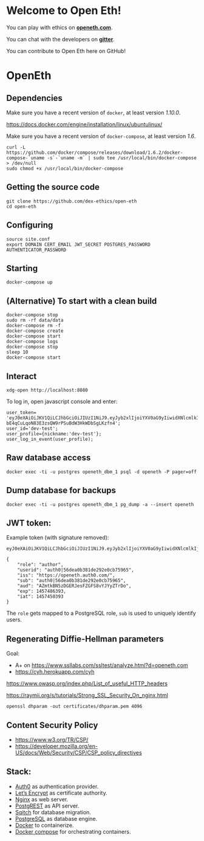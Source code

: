 # Welcome to Open Eth!

You can play with ethics on [**openeth.com**](https://openeth.com/).

You can chat with the developers on [**gitter**](https://gitter.im/dex-ethics/open-eth).

You can contribute to Open Eth here on GitHub!


# OpenEth

## Dependencies

Make sure you have a recent version of `docker`, at least version *1.10.0*.

https://docs.docker.com/engine/installation/linux/ubuntulinux/

Make sure you have a recent version of `docker-compose`, at least version *1.6*.

	curl -L https://github.com/docker/compose/releases/download/1.6.2/docker-compose-`uname -s`-`uname -m` | sudo tee /usr/local/bin/docker-compose > /dev/null
	sudo chmod +x /usr/local/bin/docker-compose

## Getting the source code

	git clone https://github.com/dex-ethics/open-eth
	cd open-eth

## Configuring

	source site.conf
	export DOMAIN CERT_EMAIL JWT_SECRET POSTGRES_PASSWORD AUTHENTICATOR_PASSWORD

## Starting

	docker-compose up

## (Alternative) To start with a clean build

	docker-compose stop
	sudo rm -rf data/data
	docker-compose rm -f
	docker-compose create
	docker-compose start
	docker-compose logs
	docker-compose stop
	sleep 10
	docker-compose start

## Interact

	xdg-open http://localhost:8080

To log in, open javascript console and enter:

```
user_token= 'eyJ0eXAiOiJKV1QiLCJhbGciOiJIUzI1NiJ9.eyJyb2xlIjoiYXV0aG9yIiwidXNlcmlkIjoiZGV2LXRlc3QiLCJpc3MiOiJodHRwczovL29wZW5ldGguYXV0aDAuY29tLyIsInN1YiI6ImF1dGgwfDU3NzRlNWUzNTQzNWU4N2Q3MjZjNTk5YiIsImF1ZCI6IkFabXRrQk41ekRHRVJKZXNGWkdGUzh2WUpZeVpUckRvIiwiZXhwIjoxNTg2MTA3MjQ1LCJpYXQiOjE0ODYwNzEyNDV9.su-bE4qCuLqoN83E3zsQW9rPSuBdW3HkWDbSgLKzfn4';
user_id='dev-test';
user_profile={nickname:'dev-test'};
user_log_in_event(user_profile);
```

## Raw database access

	docker exec -ti -u postgres openeth_dbm_1 psql -d openeth -P pager=off

## Dump database for backups

	docker exec -ti -u postgres openeth_dbm_1 pg_dump -a --insert openeth

## JWT token:

Example token (with signature removed):


```
eyJ0eXAiOiJKV1QiLCJhbGciOiJIUzI1NiJ9.eyJyb2xlIjoiYXV0aG9yIiwidXNlcmlkIjoiYXV0aDB8NTZkZWEwYjM4MWRlMjkyZTBjYjc1OTY1IiwiaXNzIjoiaHR0cHM6Ly9vcGVuZXRoLmF1dGgwLmNvbS8iLCJzdWIiOiJhdXRoMHw1NmRlYTBiMzgxZGUyOTJlMGNiNzU5NjUiLCJhdWQiOiJBWm10a0JONXpER0VSSmVzRlpHRlM4dllKWXlaVHJEbyIsImV4cCI6MTQ1NzQ4NjM5MywiaWF0IjoxNDU3NDUwMzkzfQ.2DIZz2bf19Jr9UaNA3DLl263JqzXvrAUky3Vr_ZgIbQ
```

```
{
	"role": "author",
	"userid": "auth0|56dea0b381de292e0cb75965",
	"iss": "https://openeth.auth0.com/",
	"sub": "auth0|56dea0b381de292e0cb75965",
	"aud": "AZmtkBN5zDGERJesFZGFS8vYJYyZTrDo",
	"exp": 1457486393,
	"iat": 1457450393
}
```

The `role` gets mapped to a PostgreSQL role, `sub` is used to uniquely identify
users.


## Regenerating Diffie-Hellman parameters

Goal:

* A+ on <https://www.ssllabs.com/ssltest/analyze.html?d=openeth.com>
* <https://cyh.herokuapp.com/cyh>

<https://www.owasp.org/index.php/List_of_useful_HTTP_headers>

<https://raymii.org/s/tutorials/Strong_SSL_Security_On_nginx.html>

	openssl dhparam -out certificates/dhparam.pem 4096


## Content Security Policy

* <https://www.w3.org/TR/CSP/>
* <https://developer.mozilla.org/en-US/docs/Web/Security/CSP/CSP_policy_directives>


## Stack:

* [Auth0](https://auth0.com/) as authentication provider.
* [Let’s Encrypt](https://letsencrypt.org/) as certificate authority.
* [Nginx](http://nginx.org/) as web server.
* [PostgREST](http://postgrest.com/) as API server.
* [Sqitch](http://sqitch.org/) for database migration.
* [PostgreSQL](http://www.postgresql.org/) as database engine.
* [Docker](https://www.docker.com/) to containerize.
* [Docker compose](https://docs.docker.com/compose/) for orchestrating containers.

